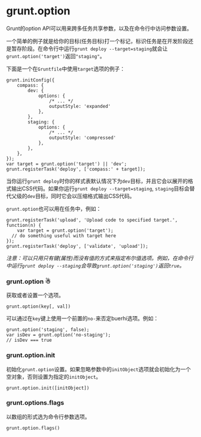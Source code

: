 # grunt.option

Grunt的option API可以用来跨多任务共享参数，以及在命令行中访问参数设置。

一个简单的例子就是给你的目标(任务目标)打一个标记，标识任务是在开发阶段还是暂存阶段。在命令行中运行`grunt deploy --target=staging`就会让`grunt.option('target')`返回`"staging"`。

下面是一个在`Gruntfile`中使用`target`选项的例子：

	grunt.initConfig({
		compass: {
			dev: {
				options: {
					/* ... */
					outputStyle: 'expanded'
				},
			},
			staging: {
				options: {
					/* ... */
					outputStyle: 'compressed'
				},
			},
		},
	});
	var target = grunt.option('target') || 'dev';
	grunt.registerTask('deploy', ['compass:' + target]);

当你运行`grunt deploy`时你的样式表默认情况下为`dev`目标，并且它会以展开的格式输出CSS代码。如果你运行`grunt deploy --target=staging`, `staging`目标会替代父级的`dev`目标，同时它会以压缩格式输出CSS代码。

`grunt.option`也可以用在任务中，例如：

	grunt.registerTask('upload', 'Upload code to specified target.', function(n) {
		var target = grunt.option('target');
	  // do something useful with target here
	});
	grunt.registerTask('deploy', ['validate', 'upload']);

*注意：可以只用只有键(属性)而没有值的方式来指定布尔值选项。例如，在命令行中运行`grunt deploy --staging`会导致`grunt.option('staging')`返回`true`。*

### grunt.option ☃

获取或者设置一个选项。
	
	grunt.option(key[, val])

可以通过在`key`键上使用一个前置的`no-`来否定buerhi选项。例如：

	grunt.option('staging', false);
	var isDev = grunt.option('no-staging');
	// isDev === true

### grunt.option.init

初始化`grunt.option`设置。如果忽略参数中的`initObject`选项就会初始化为一个空对象，否则设置为指定的`initObject`。

	grunt.option.init([initObject])

### grunt.options.flags

以数组的形式选为命令行参数选项。

	grunt.option.flags()	